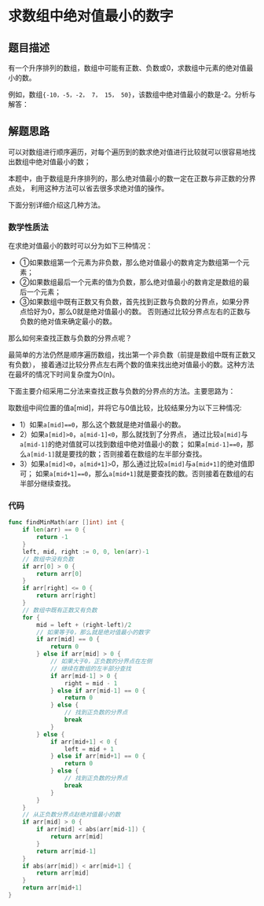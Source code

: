 # 求数组中绝对值最小的数字

## 题目描述
有一个升序排列的数组，数组中可能有正数、负数或0，求数组中元素的绝对值最小的数。

例如，数组``{-10，-5，-2， 7， 15， 50}``，该数组中绝对值最小的数是-2。分析与解答：
## 解题思路
可以对数组进行顺序遍历，对每个遍历到的数求绝对值进行比较就可以很容易地找出数组中绝对值最小的数；

本题中，由于数组是升序排列的，那么绝对值最小的数一定在正数与非正数的分界点处，
利用这种方法可以省去很多求绝对值的操作。

下面分别详细介绍这几种方法。
### 数学性质法

在求绝对值最小的数时可以分为如下三种情况：
* ①如果数组第一个元素为非负数，那么绝对值最小的数肯定为数组第一个元素；
* ②如果数组最后一个元素的值为负数，那么绝对值最小的数肯定是数组的最后一个元素；
* ③如果数组中既有正数又有负数，首先找到正数与负数的分界点，如果分界点恰好为0，那么0就是绝对值最小的数。
否则通过比较分界点左右的正数与负数的绝对值来确定最小的数。

那么如何来查找正数与负数的分界点呢？

最简单的方法仍然是顺序遍历数组，找出第一个非负数（前提是数组中既有正数又有负数），
接着通过比较分界点左右两个数的值来找出绝对值最小的数。这种方法在最坏的情况下时间复杂度为O(n)。

下面主要介绍采用二分法来查找正数与负数的分界点的方法。主要思路为：

取数组中间位置的值a[mid]，并将它与0值比较，比较结果分为以下三种情况:
* 1）如果``a[mid]==0``，那么这个数就是绝对值最小的数。
* 2）如果``a[mid]>0``，``a[mid-1]<0``，那么就找到了分界点，
通过比较``a[mid]``与``a[mid-1]``的绝对值就可以找到数组中绝对值最小的数；
如果``a[mid-1]==0``，那么``a[mid-1]``就是要找的数；否则接着在数组的左半部分查找。
* 3）如果``a[mid]<0``，``a[mid+1]>``0，那么通过比较``a[mid]``与``a[mid+1]``的绝对值即可；
如果``a[mid+1]==0``，那么``a[mid+1]``就是要查找的数。否则接着在数组的右半部分继续查找。
### 代码
```go
func findMinMath(arr []int) int {
	if len(arr) == 0 {
		return -1
	}
	left, mid, right := 0, 0, len(arr)-1
	// 数组中没有负数
	if arr[0] > 0 {
		return arr[0]
	}
	if arr[right] <= 0 {
		return arr[right]
	}
	// 数组中既有正数又有负数
	for {
		mid = left + (right-left)/2
		// 如果等于0，那么就是绝对值最小的数字
		if arr[mid] == 0 {
			return 0
		} else if arr[mid] > 0 {
			// 如果大于0，正负数的分界点在左侧
			// 继续在数组的左半部分查找
			if arr[mid-1] > 0 {
				right = mid - 1
			} else if arr[mid-1] == 0 {
				return 0
			} else {
				// 找到正负数的分界点
				break
			}
		} else {
			if arr[mid+1] < 0 {
				left = mid + 1
			} else if arr[mid+1] == 0 {
				return 0
			} else {
				// 找到正负数的分界点
				break
			}
		}
	}
	// 从正负数分界点赵绝对值最小的数
	if arr[mid] > 0 {
		if arr[mid] < abs(arr[mid-1]) {
			return arr[mid]
		}
		return arr[mid-1]
	}
	if abs(arr[mid]) < arr[mid+1] {
		return arr[mid]
	}
	return arr[mid+1]
}
```
